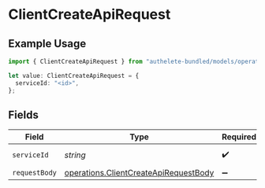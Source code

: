 # ClientCreateApiRequest

## Example Usage

```typescript
import { ClientCreateApiRequest } from "authelete-bundled/models/operations";

let value: ClientCreateApiRequest = {
  serviceId: "<id>",
};
```

## Fields

| Field                                                                                          | Type                                                                                           | Required                                                                                       | Description                                                                                    |
| ---------------------------------------------------------------------------------------------- | ---------------------------------------------------------------------------------------------- | ---------------------------------------------------------------------------------------------- | ---------------------------------------------------------------------------------------------- |
| `serviceId`                                                                                    | *string*                                                                                       | :heavy_check_mark:                                                                             | A service ID.                                                                                  |
| `requestBody`                                                                                  | [operations.ClientCreateApiRequestBody](../../models/operations/clientcreateapirequestbody.md) | :heavy_minus_sign:                                                                             | N/A                                                                                            |